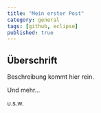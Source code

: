 ```yaml
---
title: "Mein erster Post"
category: general
tags: [github, eclipse]
published: true
---
```

## Überschrift

Beschreibung kommt hier rein.

Und mehr...

u.s.w.
